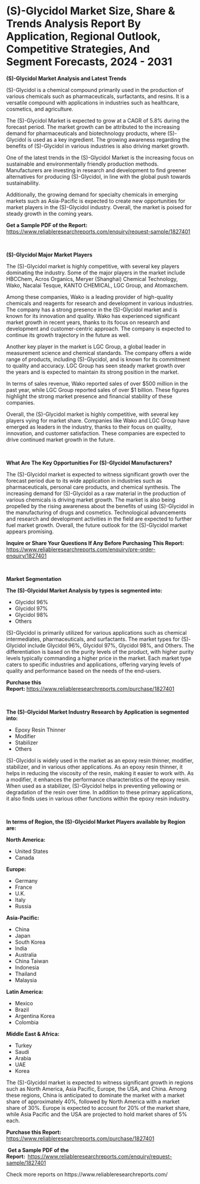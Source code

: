 <p><h1>(S)-Glycidol Market Size, Share & Trends Analysis Report By Application, Regional Outlook, Competitive Strategies, And Segment Forecasts, 2024 - 2031</h1></p><p><strong>(S)-Glycidol Market Analysis and Latest Trends</strong></p>
<p><p>(S)-Glycidol is a chemical compound primarily used in the production of various chemicals such as pharmaceuticals, surfactants, and resins. It is a versatile compound with applications in industries such as healthcare, cosmetics, and agriculture.</p><p>The (S)-Glycidol Market is expected to grow at a CAGR of 5.8% during the forecast period. The market growth can be attributed to the increasing demand for pharmaceuticals and biotechnology products, where (S)-Glycidol is used as a key ingredient. The growing awareness regarding the benefits of (S)-Glycidol in various industries is also driving market growth.</p><p>One of the latest trends in the (S)-Glycidol Market is the increasing focus on sustainable and environmentally friendly production methods. Manufacturers are investing in research and development to find greener alternatives for producing (S)-Glycidol, in line with the global push towards sustainability.</p><p>Additionally, the growing demand for specialty chemicals in emerging markets such as Asia-Pacific is expected to create new opportunities for market players in the (S)-Glycidol industry. Overall, the market is poised for steady growth in the coming years.</p></p>
<p><strong>Get a Sample PDF of the Report:&nbsp;</strong> <a href="https://www.reliableresearchreports.com/enquiry/request-sample/1827401">https://www.reliableresearchreports.com/enquiry/request-sample/1827401</a></p>
<p>&nbsp;</p>
<p><strong>(S)-Glycidol Major Market Players</strong></p>
<p><p>The (S)-Glycidol market is highly competitive, with several key players dominating the industry. Some of the major players in the market include HBCChem, Acros Organics, Meryer (Shanghai) Chemical Technology, Wako, Nacalai Tesque, KANTO CHEMICAL, LGC Group, and Atomaxchem.</p><p>Among these companies, Wako is a leading provider of high-quality chemicals and reagents for research and development in various industries. The company has a strong presence in the (S)-Glycidol market and is known for its innovation and quality. Wako has experienced significant market growth in recent years, thanks to its focus on research and development and customer-centric approach. The company is expected to continue its growth trajectory in the future as well.</p><p>Another key player in the market is LGC Group, a global leader in measurement science and chemical standards. The company offers a wide range of products, including (S)-Glycidol, and is known for its commitment to quality and accuracy. LGC Group has seen steady market growth over the years and is expected to maintain its strong position in the market.</p><p>In terms of sales revenue, Wako reported sales of over $500 million in the past year, while LGC Group reported sales of over $1 billion. These figures highlight the strong market presence and financial stability of these companies.</p><p>Overall, the (S)-Glycidol market is highly competitive, with several key players vying for market share. Companies like Wako and LGC Group have emerged as leaders in the industry, thanks to their focus on quality, innovation, and customer satisfaction. These companies are expected to drive continued market growth in the future.</p></p>
<p>&nbsp;</p>
<p><strong>What Are The Key Opportunities For (S)-Glycidol Manufacturers?</strong></p>
<p><p>The (S)-Glycidol market is expected to witness significant growth over the forecast period due to its wide application in industries such as pharmaceuticals, personal care products, and chemical synthesis. The increasing demand for (S)-Glycidol as a raw material in the production of various chemicals is driving market growth. The market is also being propelled by the rising awareness about the benefits of using (S)-Glycidol in the manufacturing of drugs and cosmetics. Technological advancements and research and development activities in the field are expected to further fuel market growth. Overall, the future outlook for the (S)-Glycidol market appears promising.</p></p>
<p><strong>Inquire or Share Your Questions If Any Before Purchasing This Report:</strong> <a href="https://www.reliableresearchreports.com/enquiry/pre-order-enquiry/1827401">https://www.reliableresearchreports.com/enquiry/pre-order-enquiry/1827401</a></p>
<p>&nbsp;</p>
<p><strong>Market Segmentation</strong></p>
<p><strong>The (S)-Glycidol Market Analysis by types is segmented into:</strong></p>
<p><ul><li>Glycidol 96%</li><li>Glycidol 97%</li><li>Glycidol 98%</li><li>Others</li></ul></p>
<p><p>(S)-Glycidol is primarily utilized for various applications such as chemical intermediates, pharmaceuticals, and surfactants. The market types for (S)-Glycidol include Glycidol 96%, Glycidol 97%, Glycidol 98%, and Others. The differentiation is based on the purity levels of the product, with higher purity levels typically commanding a higher price in the market. Each market type caters to specific industries and applications, offering varying levels of quality and performance based on the needs of the end-users.</p></p>
<p><strong>Purchase this Report:&nbsp;</strong><a href="https://www.reliableresearchreports.com/purchase/1827401">https://www.reliableresearchreports.com/purchase/1827401</a></p>
<p>&nbsp;</p>
<p><strong>The (S)-Glycidol Market Industry Research by Application is segmented into:</strong></p>
<p><ul><li>Epoxy Resin Thinner</li><li>Modifier</li><li>Stabilizer</li><li>Others</li></ul></p>
<p><p>(S)-Glycidol is widely used in the market as an epoxy resin thinner, modifier, stabilizer, and in various other applications. As an epoxy resin thinner, it helps in reducing the viscosity of the resin, making it easier to work with. As a modifier, it enhances the performance characteristics of the epoxy resin. When used as a stabilizer, (S)-Glycidol helps in preventing yellowing or degradation of the resin over time. In addition to these primary applications, it also finds uses in various other functions within the epoxy resin industry.</p></p>
<p>&nbsp;</p>
<p><strong>In terms of Region, the (S)-Glycidol Market Players available by Region are:</strong></p>
<p>
    <p> <strong> North America: </strong>
        <ul>
            <li>United States</li>
            <li>Canada</li>
        </ul>
        </p> 
    <p> <strong> Europe: </strong>
        <ul>
            <li>Germany</li>
            <li>France</li>
            <li>U.K.</li>
            <li>Italy</li>
            <li>Russia</li>
        </ul>
        </p> 
    <p> <strong> Asia-Pacific: </strong>
        <ul>
            <li>China</li>
            <li>Japan</li>
            <li>South Korea</li>
            <li>India</li>
            <li>Australia</li>
            <li>China Taiwan</li>
            <li>Indonesia</li>
            <li>Thailand</li>
            <li>Malaysia</li>
        </ul>
        </p> 
    <p> <strong> Latin America: </strong>
        <ul>
            <li>Mexico</li>
            <li>Brazil</li>
            <li>Argentina Korea</li>
            <li>Colombia</li>
        </ul>
        </p> 
    <p> <strong> Middle East & Africa: </strong>
        <ul>
            <li>Turkey</li>
            <li>Saudi</li>
            <li>Arabia</li>
            <li>UAE</li>
            <li>Korea</li>
        </ul>
    </p>
    </p>
<p><p>The (S)-Glycidol market is expected to witness significant growth in regions such as North America, Asia Pacific, Europe, the USA, and China. Among these regions, China is anticipated to dominate the market with a market share of approximately 40%, followed by North America with a market share of 30%. Europe is expected to account for 20% of the market share, while Asia Pacific and the USA are projected to hold market shares of 5% each.</p></p>
<p><strong>Purchase this Report: </strong><a href="https://www.reliableresearchreports.com/purchase/1827401">https://www.reliableresearchreports.com/purchase/1827401</a></p>
<p>&nbsp;<strong>Get a Sample PDF of the Report:&nbsp;&nbsp;</strong><a href="https://www.reliableresearchreports.com/enquiry/request-sample/1827401">https://www.reliableresearchreports.com/enquiry/request-sample/1827401</a></p>
<p><strong></strong></p>
<p>Check more reports on https://www.reliableresearchreports.com/</p>